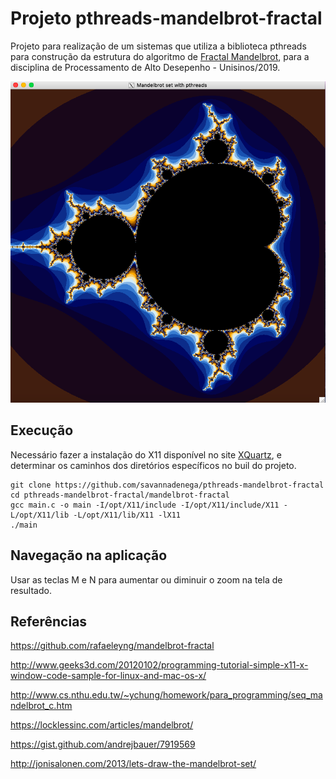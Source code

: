 # Projeto pthreads-mandelbrot-fractal

Projeto para realização de um sistemas que utiliza a biblioteca pthreads para construção da estrutura do algoritmo de [Fractal Mandelbrot](https://pt.wikipedia.org/wiki/Conjunto_de_Mandelbrot), para a disciplina de Processamento de Alto Desepenho - Unisinos/2019.

![pthreads-mandelbrot-fractal](images/pthreads-mandelbrot-fractal.png)

## Execução

Necessário fazer a instalação do X11 disponível no site [XQuartz](https://www.xquartz.org/), e determinar os caminhos dos diretórios específicos no buil do projeto.

```
git clone https://github.com/savannadenega/pthreads-mandelbrot-fractal
cd pthreads-mandelbrot-fractal/mandelbrot-fractal
gcc main.c -o main -I/opt/X11/include -I/opt/X11/include/X11 -L/opt/X11/lib -L/opt/X11/lib/X11 -lX11
./main
```

## Navegação na aplicação

Usar as teclas M e N para aumentar ou diminuir o zoom na tela de resultado.

## Referências

https://github.com/rafaeleyng/mandelbrot-fractal

http://www.geeks3d.com/20120102/programming-tutorial-simple-x11-x-window-code-sample-for-linux-and-mac-os-x/

http://www.cs.nthu.edu.tw/~ychung/homework/para_programming/seq_mandelbrot_c.htm

https://locklessinc.com/articles/mandelbrot/

https://gist.github.com/andrejbauer/7919569

http://jonisalonen.com/2013/lets-draw-the-mandelbrot-set/
